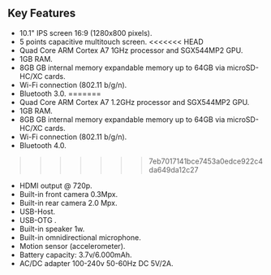 ## Key Features
* 10.1" IPS screen 16:9 (1280x800 pixels).
* 5 points capacitive multitouch screen.
<<<<<<< HEAD
* Quad Core ARM Cortex A7 1GHz processor and SGX544MP2 GPU.
* 1GB RAM.
* 8GB GB internal memory expandable memory up to 64GB via microSD-HC/XC cards.
* Wi-Fi connection (802.11 b/g/n).
* Bluetooth 3.0.
=======
* Quad Core ARM Cortex A7 1.2GHz processor and SGX544MP2 GPU.
* 1GB RAM.
* 8GB GB internal memory expandable memory up to 64GB via microSD-HC/XC cards.
* Wi-Fi connection (802.11 b/g/n).
* Bluetooth 4.0.
>>>>>>> 7eb7017141bce7453a0edce922c4da649da12c27
* HDMI output @ 720p.
* Built-in front camera 0.3Mpx.
* Built-in rear camera 2.0 Mpx.
* USB-Host.
* USB-OTG .
* Built-in speaker 1w.
* Built-in omnidirectional microphone.
* Motion sensor (accelerometer).
* Battery capacity: 3.7v/6.000mAh.
* AC/DC adapter 100-240v 50-60Hz DC 5V/2A.
